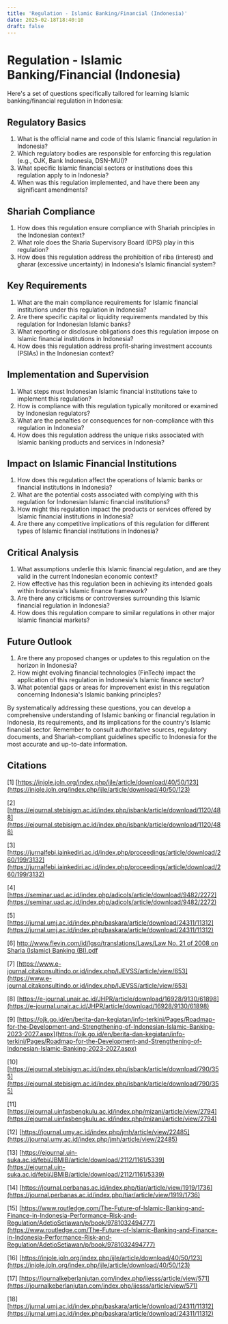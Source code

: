 ```yaml
---
title: 'Regulation - Islamic Banking/Financial (Indonesia)'
date: 2025-02-18T18:40:10
draft: false
---
```


# Regulation - Islamic Banking/Financial (Indonesia)

Here's a set of questions specifically tailored for learning Islamic banking/financial regulation in Indonesia:

## Regulatory Basics

1. What is the official name and code of this Islamic financial regulation in Indonesia?
2. Which regulatory bodies are responsible for enforcing this regulation (e.g., OJK, Bank Indonesia, DSN-MUI)?
3. What specific Islamic financial sectors or institutions does this regulation apply to in Indonesia?
4. When was this regulation implemented, and have there been any significant amendments?

## Shariah Compliance

1. How does this regulation ensure compliance with Shariah principles in the Indonesian context?
2. What role does the Sharia Supervisory Board (DPS) play in this regulation?
3. How does this regulation address the prohibition of riba (interest) and gharar (excessive uncertainty) in Indonesia's Islamic financial system?

## Key Requirements

1. What are the main compliance requirements for Islamic financial institutions under this regulation in Indonesia?
2. Are there specific capital or liquidity requirements mandated by this regulation for Indonesian Islamic banks?
3. What reporting or disclosure obligations does this regulation impose on Islamic financial institutions in Indonesia?
4. How does this regulation address profit-sharing investment accounts (PSIAs) in the Indonesian context?

## Implementation and Supervision

1. What steps must Indonesian Islamic financial institutions take to implement this regulation?
2. How is compliance with this regulation typically monitored or examined by Indonesian regulators?
3. What are the penalties or consequences for non-compliance with this regulation in Indonesia?
4. How does this regulation address the unique risks associated with Islamic banking products and services in Indonesia?

## Impact on Islamic Financial Institutions

1. How does this regulation affect the operations of Islamic banks or financial institutions in Indonesia?
2. What are the potential costs associated with complying with this regulation for Indonesian Islamic financial institutions?
3. How might this regulation impact the products or services offered by Islamic financial institutions in Indonesia?
4. Are there any competitive implications of this regulation for different types of Islamic financial institutions in Indonesia?

## Critical Analysis

1. What assumptions underlie this Islamic financial regulation, and are they valid in the current Indonesian economic context?
2. How effective has this regulation been in achieving its intended goals within Indonesia's Islamic finance framework?
3. Are there any criticisms or controversies surrounding this Islamic financial regulation in Indonesia?
4. How does this regulation compare to similar regulations in other major Islamic financial markets?

## Future Outlook

1. Are there any proposed changes or updates to this regulation on the horizon in Indonesia?
2. How might evolving financial technologies (FinTech) impact the application of this regulation in Indonesia's Islamic finance sector?
3. What potential gaps or areas for improvement exist in this regulation concerning Indonesia's Islamic banking principles?

By systematically addressing these questions, you can develop a comprehensive understanding of Islamic banking or financial regulation in Indonesia, its requirements, and its implications for the country's Islamic financial sector. Remember to consult authoritative sources, regulatory documents, and Shariah-compliant guidelines specific to Indonesia for the most accurate and up-to-date information.

## Citations

[1] [https://injole.joln.org/index.php/ijle/article/download/40/50/123](https://injole.joln.org/index.php/ijle/article/download/40/50/123)

[2] [https://ejournal.stebisigm.ac.id/index.php/isbank/article/download/1120/488](https://ejournal.stebisigm.ac.id/index.php/isbank/article/download/1120/488)

[3] [https://jurnalfebi.iainkediri.ac.id/index.php/proceedings/article/download/260/199/3132](https://jurnalfebi.iainkediri.ac.id/index.php/proceedings/article/download/260/199/3132)

[4] [https://seminar.uad.ac.id/index.php/adicols/article/download/9482/2272](https://seminar.uad.ac.id/index.php/adicols/article/download/9482/2272)

[5] [https://jurnal.umj.ac.id/index.php/baskara/article/download/24311/11312](https://jurnal.umj.ac.id/index.php/baskara/article/download/24311/11312)

[6] [http://www.flevin.com/id/lgso/translations/Laws/Law No. 21 of 2008 on Sharia (Islamic) Banking (BI).pdf](<http://www.flevin.com/id/lgso/translations/Laws/Law%20No.%2021%20of%202008%20on%20Sharia%20(Islamic)%20Banking%20(BI).pdf>)

[7] [https://www.e-journal.citakonsultindo.or.id/index.php/IJEVSS/article/view/653](https://www.e-journal.citakonsultindo.or.id/index.php/IJEVSS/article/view/653)

[8] [https://e-journal.unair.ac.id/JHPR/article/download/16928/9130/61898](https://e-journal.unair.ac.id/JHPR/article/download/16928/9130/61898)

[9] [https://ojk.go.id/en/berita-dan-kegiatan/info-terkini/Pages/Roadmap-for-the-Development-and-Strengthening-of-Indonesian-Islamic-Banking-2023-2027.aspx](https://ojk.go.id/en/berita-dan-kegiatan/info-terkini/Pages/Roadmap-for-the-Development-and-Strengthening-of-Indonesian-Islamic-Banking-2023-2027.aspx)

[10] [https://ejournal.stebisigm.ac.id/index.php/isbank/article/download/790/355](https://ejournal.stebisigm.ac.id/index.php/isbank/article/download/790/355)

[11] [https://ejournal.uinfasbengkulu.ac.id/index.php/mizani/article/view/2794](https://ejournal.uinfasbengkulu.ac.id/index.php/mizani/article/view/2794)

[12] [https://journal.umy.ac.id/index.php/jmh/article/view/22485](https://journal.umy.ac.id/index.php/jmh/article/view/22485)

[13] [https://ejournal.uin-suka.ac.id/febi/JBMIB/article/download/2112/1161/5339](https://ejournal.uin-suka.ac.id/febi/JBMIB/article/download/2112/1161/5339)

[14] [https://journal.perbanas.ac.id/index.php/tiar/article/view/1919/1736](https://journal.perbanas.ac.id/index.php/tiar/article/view/1919/1736)

[15] [https://www.routledge.com/The-Future-of-Islamic-Banking-and-Finance-in-Indonesia-Performance-Risk-and-Regulation/AdetioSetiawan/p/book/9781032494777](https://www.routledge.com/The-Future-of-Islamic-Banking-and-Finance-in-Indonesia-Performance-Risk-and-Regulation/AdetioSetiawan/p/book/9781032494777)

[16] [https://injole.joln.org/index.php/ijle/article/download/40/50/123](https://injole.joln.org/index.php/ijle/article/download/40/50/123)

[17] [https://journalkeberlanjutan.com/index.php/ijesss/article/view/571](https://journalkeberlanjutan.com/index.php/ijesss/article/view/571)

[18] [https://jurnal.umj.ac.id/index.php/baskara/article/download/24311/11312](https://jurnal.umj.ac.id/index.php/baskara/article/download/24311/11312)
